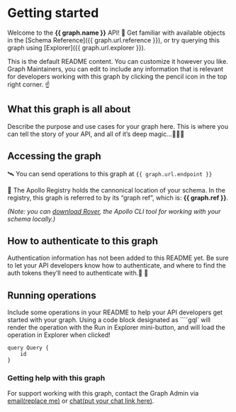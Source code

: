 
# Getting started

Welcome to the **{{ graph.name }}** API! 🎉 Get familiar with available objects in the [Schema Reference]({{ graph.url.reference }}), or try querying this graph using [Explorer]({{ graph.url.explorer }}).

This is the default README content. You can customize it however you like. Graph Maintainers, you can edit to include any information that is relevant for developers working with this graph by clicking the pencil icon in the top right corner. ☝

## What this graph is all about

Describe the purpose and use cases for your graph here. This is where you can tell the story of your API, and all of it’s deep magic...🦄🌌✨

## Accessing the graph

🛰 You can send operations to this graph at `{{ graph.url.endpoint }}`

📇 The Apollo Registry holds the cannonical location of your schema. In the registry, this graph is referred to by its “graph ref”, which is: **{{ graph.ref }}**.

*(Note: you can [download Rover](https://www.apollographql.com/docs/rover/getting-started/), the Apollo CLI tool for working with your schema locally.)*

## How to authenticate to this graph

Authentication information has not been added to this README yet. Be sure to let your API developers know how to authenticate, and where to find the auth tokens they’ll need to authenticate with.🔐 👀

## Running operations

Include some operations in your README to help your API developers get started with your graph. Using a code block designated as  ````gql` will render the operation with the Run in Explorer mini-button, and will load the operation in Explorer when clicked!

```gql
query Query {
    id
}
```

### Getting help with this graph

For support working with this graph, contact the Graph Admin via [email(replace me)](mailto:email@email.com) or [chat(put your chat link here)](#chatlink).
